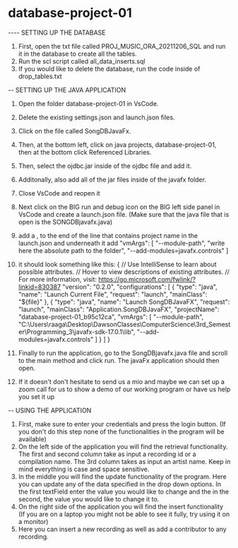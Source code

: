 # database-project-01

---- SETTING UP THE DATABASE

1) First, open the txt file called PROJ_MUSIC_ORA_20211206_SQL and run it in the database to create all the tables.
2) Run the scl script called all_data_inserts.sql
3) If you would like to delete the database, run the code inside of drop_tables.txt


-- SETTING UP THE JAVA APPLICATION

1) Open the folder database-project-01 in VsCode.
2) Delete the existing settings.json and launch.json files.
3) Click on the file called SongDBJavaFx.
4) Then, at the bottom left, click on java projects, database-project-01, then at the bottom click Referenced Libraries.
5) Then, select the ojdbc.jar inside of the ojdbc file and add it.
6) Additonally, also add all of the jar files inside of the javafx folder.
7) Close VsCode and reopen it
8) Next click on the BIG run and debug icon on the BIG left side panel in VsCode and create a launch.json file. (Make sure that the java file that is open is the SONGDBjavafx.java)
9) add a , to the end of the line that contains project name in the launch.json and underneath it add
	            "vmArgs": [
                "--module-path",
                "write here the absolute path to the folder",
                "--add-modules=javafx.controls"
            ]
10) it should look something like this:
	{
    // Use IntelliSense to learn about possible attributes.
    // Hover to view descriptions of existing attributes.
    // For more information, visit: https://go.microsoft.com/fwlink/?linkid=830387
    "version": "0.2.0",
    "configurations": [
        {
            "type": "java",
            "name": "Launch Current File",
            "request": "launch",
            "mainClass": "${file}"
        },
        {
            "type": "java",
            "name": "Launch SongDBJavaFX",
            "request": "launch",
            "mainClass": "Application.SongDBJavaFX",
            "projectName": "database-project-01_b95c12ca",
            "vmArgs": [
                "--module-path",
                "C:\\Users\\raaga\\Desktop\\DawsonClasses\\ComputerScience\\3rd_Semester\\Programming_3\\javafx-sdk-17.0.1\\lib",
                "--add-modules=javafx.controls"
            ]
        }
    ]
}

11) Finally to run the application, go to the SongDBjavafx.java file and scroll to the main method and click run. The javaFx application should then open. 
12) If it doesn't don't hesitate to send us a mio and maybe we can set up a zoom call for us to show a demo of our working program or have us help you set it up



-- USING THE APPLICATION

1) First, make sure to enter your credentials and press the login button. (If you don't do this step none of the functionalities in the program will be available)
2) On the left side of the application you will find the retrieval functionality. The first and second column take as input a recording id or a compilation name.
	The 3rd column takes as input an artist name. Keep in mind everything is case and space sensitive.
3) In the middle you will find the update functionality of the program. Here you can update any of the data specified in the drop down options. 
	In the first textField enter the value you would like to change and the in the second, the value you would like to change it to.
4) On the right side of the application you will find the insert functionality (If you are on a laptop you might not be able to see it fully, try using it on a monitor)
5) Here you can insert a new recording as well as add a contributor to any recording.
